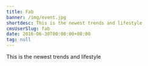 ```yaml
---
title: Fab
banner: /img/event.jpg
shortdesc: This is the newest trends and lifestyle
cmsUserSlug: fab
date: 2016-06-30T00:00:00+08:00
tag: null
---
```


This is the newest trends and lifestyle